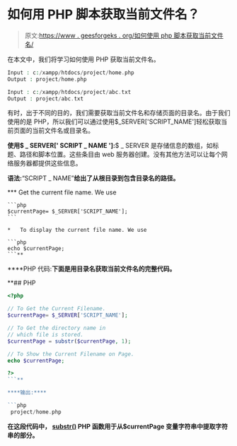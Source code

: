 # 如何用 PHP 脚本获取当前文件名？

> 原文:[https://www . geesforgeks . org/如何使用 php 脚本获取当前文件名/](https://www.geeksforgeeks.org/how-to-get-the-current-file-name-using-php-script/)

在本文中，我们将学习如何使用 PHP 获取当前文件名。

```php
Input : c:/xampp/htdocs/project/home.php
Output : project/home.php

Input : c:/xampp/htdocs/project/abc.txt
Output : project/abc.txt
```

有时，出于不同的目的，我们需要获取当前文件名和存储页面的目录名。由于我们使用的是 PHP，所以我们可以通过使用$_SERVER['SCRIPT_NAME']轻松获取当前页面的当前文件名或目录名。

**使用$ _ SERVER[' SCRIPT _ NAME ']:**$ _ SERVER 是存储信息的数组，如标题、路径和脚本位置。这些条目由 web 服务器创建。没有其他方法可以让每个网络服务器都提供这些信息。

**语法:**“SCRIPT _ NAME”**给出了从根目录到包含目录名的路径。**

***   Get the current file name. We use

    ```php
    $currentPage= $_SERVER['SCRIPT_NAME'];
    ```

    *   To display the current file name. We use

    ```php
    echo $currentPage;
    ```** 

****PHP 代码:**下面是用目录名获取当前文件名的完整代码。**

 **## PHP

```php
<?php 

// To Get the Current Filename.
$currentPage= $_SERVER['SCRIPT_NAME'];

// To Get the directory name in 
// which file is stored.
$currentPage = substr($currentPage, 1);

// To Show the Current Filename on Page.
echo $currentPage; 

?>
```** 

****输出:****

```php
 project/home.php
```

**在这段代码中， [substr()](https://www.geeksforgeeks.org/php-substr-function/) PHP 函数用于从$currentPage 变量字符串中提取字符串的部分。**